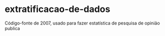 # extratificacao-de-dados
Código-fonte de 2007, usado para fazer estatística de pesquisa de opinião publica
